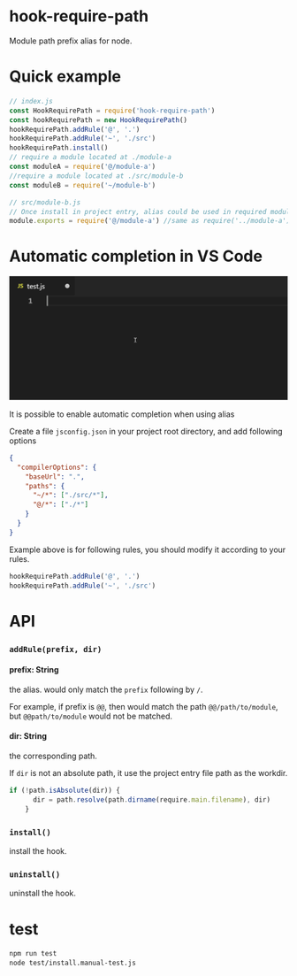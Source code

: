 # hook-require-path

Module path prefix alias for node.

# Quick example

```javascript
// index.js
const HookRequirePath = require('hook-require-path')
const hookRequirePath = new HookRequirePath()
hookRequirePath.addRule('@', '.')
hookRequirePath.addRule('~', './src')
hookRequirePath.install()
// require a module located at ./module-a
const moduleA = require('@/module-a')
//require a module located at ./src/module-b
const moduleB = require('~/module-b')
```

```javascript
// src/module-b.js
// Once install in project entry, alias could be used in required module without install again.
module.exports = require('@/module-a') //same as require('../module-a')
```

# Automatic completion in VS Code

![image](https://raw.githubusercontent.com/imyxz/hook-require-path/master/img/vscode.gif)

It is possible to enable automatic completion when using alias

Create a file `jsconfig.json` in your project root directory, and add following options

```json
{
  "compilerOptions": {
    "baseUrl": ".",
    "paths": {
      "~/*": ["./src/*"],
      "@/*": ["./*"]
    }
  }
}
```

Example above is for following rules, you should modify it according to your rules.

```javascript
hookRequirePath.addRule('@', '.')
hookRequirePath.addRule('~', './src')
```

# API

### `addRule(prefix, dir)`

#### prefix: String

the alias. would only match the `prefix` following by `/`. 

For example, if prefix is `@@`, then would match the path `@@/path/to/module`, but `@@path/to/module` would not be matched.

#### dir: String

the corresponding path.

If `dir` is not an absolute path, it use the project entry file path as the workdir.

```javascript
if (!path.isAbsolute(dir)) {
      dir = path.resolve(path.dirname(require.main.filename), dir)
    }
```

### `install()`

install the hook.

### `uninstall()`

uninstall the hook.

# test

```bash
npm run test
node test/install.manual-test.js
```